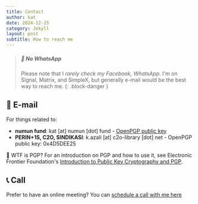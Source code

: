 ```yaml
---
title: Contact
author: kat
date: 2024-12-25
category: Jekyll
layout: post
subtitle: How to reach me
---
```


> ##### 📵 No WhatsApp
>
> Please note that I _rarely check my Facebook, WhatsApp_. I'm on Signal, Matrix, and SimpleX, but generally e-mail would be the best way to reach me. 
{: .block-danger }

## 📧 E-mail
For things related to: 
- **numun fund**: kat [at] numun [dot] fund - [OpenPGP public key](https://keys.openpgp.org/vks/v1/by-fingerprint/68A403270377DF116E83B878736758B207CAD805)
- **PERIN+1S, C2O, SINDIKASI**: k.azali [at] c2o-library [dot] net - OpenPGP public key: 0x4D5DEE25

🔐 WTF is PGP? For an introduction on PGP and how to use it, see Electronic Frontier Foundation's [Introduction to Public Key Cryptography and PGP](https://ssd.eff.org/en/module/introduction-public-key-cryptography-and-pgp).

## 📞 Call

Prefer to have an online meeting? You can [schedule a call with me here](https://cal.numun.fund/kat)
